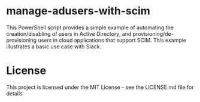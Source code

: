 # manage-adusers-with-scim
This PowerShell script provides a simple example of automating the creation/disabling of users in Active Directory, and provisioning/de-provisioning users in cloud applications that support SCIM.  This example illustrates a basic use case with Slack.

# License
This project is licensed under the MIT License - see the LICENSE.md file for details
